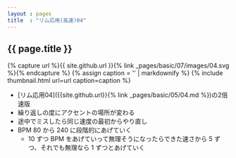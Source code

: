 ```yaml
---
layout : pages
title  : "リム応用(高速)04"
---
```


## {{ page.title }}

{% capture url %}{{ site.github.url }}{% link _pages/basic/07/images/04.svg %}{% endcapture %}
{% assign caption = '' | markdownify %}
{% include thumbnail.html url=url caption=caption %}

* [リム応用04]({{site.github.url}}{% link _pages/basic/05/04.md %})の2倍速版
* 繰り返しの度にアクセントの場所が変わる
* 途中でミスしたら同じ速度の最初からやり直し
* BPM 80 から 240 に段階的にあげていく
  * 10 ずつ BPM をあげていって無理そうになったらできた速さから 5 ずつ、それでも無理なら 1 ずつとあげていく